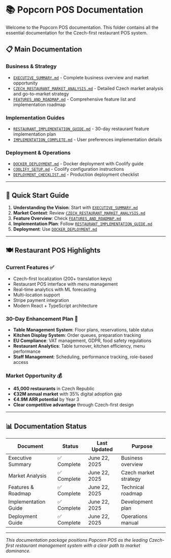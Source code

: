 # 📚 Popcorn POS Documentation

Welcome to the Popcorn POS documentation. This folder contains all the essential documentation for the Czech-first restaurant POS system.

## 📋 **Main Documentation**

### **Business & Strategy**
- [`EXECUTIVE_SUMMARY.md`](./EXECUTIVE_SUMMARY.md) - Complete business overview and market opportunity
- [`CZECH_RESTAURANT_MARKET_ANALYSIS.md`](./CZECH_RESTAURANT_MARKET_ANALYSIS.md) - Detailed Czech market analysis and go-to-market strategy
- [`FEATURES_AND_ROADMAP.md`](./FEATURES_AND_ROADMAP.md) - Comprehensive feature list and implementation roadmap

### **Implementation Guides**
- [`RESTAURANT_IMPLEMENTATION_GUIDE.md`](./RESTAURANT_IMPLEMENTATION_GUIDE.md) - 30-day restaurant feature implementation plan
- [`IMPLEMENTATION_COMPLETE.md`](./IMPLEMENTATION_COMPLETE.md) - User preferences implementation details

### **Deployment & Operations**
- [`DOCKER_DEPLOYMENT.md`](./DOCKER_DEPLOYMENT.md) - Docker deployment with Coolify guide
- [`COOLIFY_SETUP.md`](./COOLIFY_SETUP.md) - Coolify configuration instructions
- [`DEPLOYMENT_CHECKLIST.md`](./DEPLOYMENT_CHECKLIST.md) - Production deployment checklist

---

## 🎯 **Quick Start Guide**

1. **Understanding the Vision**: Start with [`EXECUTIVE_SUMMARY.md`](./EXECUTIVE_SUMMARY.md)
2. **Market Context**: Review [`CZECH_RESTAURANT_MARKET_ANALYSIS.md`](./CZECH_RESTAURANT_MARKET_ANALYSIS.md)
3. **Feature Overview**: Check [`FEATURES_AND_ROADMAP.md`](./FEATURES_AND_ROADMAP.md)
4. **Implementation Plan**: Follow [`RESTAURANT_IMPLEMENTATION_GUIDE.md`](./RESTAURANT_IMPLEMENTATION_GUIDE.md)
5. **Deployment**: Use [`DOCKER_DEPLOYMENT.md`](./DOCKER_DEPLOYMENT.md)

---

## 🍽️ **Restaurant POS Highlights**

### **Current Features** ✅
- Czech-first localization (200+ translation keys)
- Restaurant POS interface with menu management
- Real-time analytics with ML forecasting
- Multi-location support
- Stripe payment integration
- Modern React + TypeScript architecture

### **30-Day Enhancement Plan** 🚀
- **Table Management System**: Floor plans, reservations, table status
- **Kitchen Display System**: Order queues, preparation tracking
- **EU Compliance**: VAT management, GDPR, food safety regulations
- **Restaurant Analytics**: Table turnover, kitchen efficiency, menu performance
- **Staff Management**: Scheduling, performance tracking, role-based access

### **Market Opportunity** 💰
- **45,000 restaurants** in Czech Republic
- **€32M annual market** with 35% digital adoption gap
- **€4.9M ARR potential** by Year 3
- **Clear competitive advantage** through Czech-first design

---

## 📊 **Documentation Status**

| Document | Status | Last Updated | Purpose |
|----------|--------|--------------|---------|
| Executive Summary | ✅ Complete | June 22, 2025 | Business overview |
| Market Analysis | ✅ Complete | June 22, 2025 | Czech market strategy |
| Features & Roadmap | ✅ Complete | June 22, 2025 | Technical roadmap |
| Implementation Guide | ✅ Complete | June 22, 2025 | Development plan |
| Deployment Guide | ✅ Complete | June 22, 2025 | Operations manual |

---

*This documentation package positions Popcorn POS as the leading Czech-first restaurant management system with a clear path to market dominance.*

